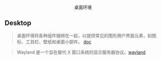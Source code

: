<center>桌面环境</center>



## Desktop

> 桌面环境将各种组件捆绑在一起，以提供常见的图形用户界面元素，如图标、工具栏、壁纸和桌面小部件。 [doc](https://wiki.archlinuxcn.org/wiki/%E6%A1%8C%E9%9D%A2%E7%8E%AF%E5%A2%83)

> Wayland 是一个旨在替代 X 窗口系统的显示服务器协议。[wayland](https://wiki.archlinuxcn.org/wiki/Wayland)




